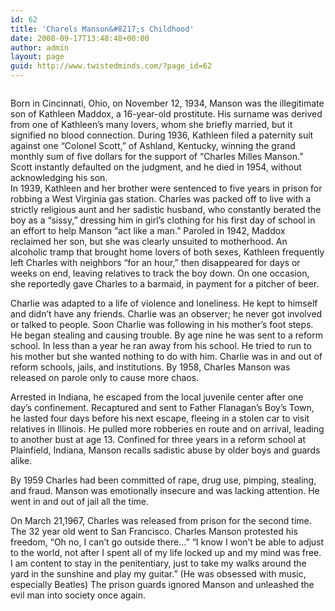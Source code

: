 ```yaml
---
id: 62
title: 'Charels Manson&#8217;s Childhood'
date: 2008-09-17T13:48:48+00:00
author: admin
layout: page
guid: http://www.twistedminds.com/?page_id=62
---
```

<p class="dropcap-first">
  <img src="/wordpress/wp-content/gallery/charlesmanson/manson.jpg" class="left" alt="" />
</p>

Born in Cincinnati, Ohio, on November 12, 1934, Manson was the illegitimate son of Kathleen Maddox, a 16-year-old prostitute. His surname was derived from one of Kathleen&#8217;s many lovers, whom she briefly married, but it signified no blood connection. During 1936, Kathleen filed a paternity suit against one &#8220;Colonel Scott,&#8221; of Ashland, Kentucky, winning the grand monthly sum of five dollars for the support of &#8220;Charles Milles Manson.&#8221; Scott instantly defaulted on the judgment, and he died in 1954, without acknowledging his son.  
In 1939, Kathleen and her brother were sentenced to five years in prison for robbing a West Virginia gas station. Charles was packed off to live with a strictly religious aunt and her sadistic husband, who constantly berated the boy as a &#8220;sissy,&#8221; dressing him in girl&#8217;s clothing for his first day of school in an effort to help Manson &#8220;act like a man.&#8221; Paroled in 1942, Maddox reclaimed her son, but she was clearly unsuited to motherhood. An alcoholic tramp that brought home lovers of both sexes, Kathleen frequently left Charles with neighbors &#8220;for an hour,&#8221; then disappeared for days or weeks on end, leaving relatives to track the boy down. On one occasion, she reportedly gave Charles to a barmaid, in payment for a pitcher of beer.

Charlie was adapted to a life of violence and loneliness. He kept to himself and didn&#8217;t have any friends. Charlie was an observer; he never got involved or talked to people. Soon Charlie was following in his mother&#8217;s foot steps. He began stealing and causing trouble. By age nine he was sent to a reform school. In less than a year he ran away from his school. He tried to run to his mother but she wanted nothing to do with him. Charlie was in and out of reform schools, jails, and institutions. By 1958, Charles Manson was released on parole only to cause more chaos.

Arrested in Indiana, he escaped from the local juvenile center after one day&#8217;s confinement. Recaptured and sent to Father Flanagan&#8217;s Boy&#8217;s Town, he lasted four days before his next escape, fleeing in a stolen car to visit relatives in Illinois. He pulled more robberies en route and on arrival, leading to another bust at age 13. Confined for three years in a reform school at Plainfield, Indiana, Manson recalls sadistic abuse by older boys and guards alike. 

By 1959 Charles had been committed of rape, drug use, pimping, stealing, and fraud. Manson was emotionally insecure and was lacking attention. He went in and out of jail all the time.

On March 21,1967, Charles was released from prison for the second time. The 32 year old went to San Francisco. Charles Manson protested his freedom, &#8220;Oh no, I can&#8217;t go outside there&#8230;&#8221; &#8220;I know I won&#8217;t be able to adjust to the world, not after I spent all of my life locked up and my mind was free. I am content to stay in the penitentiary, just to take my walks around the yard in the sunshine and play my guitar.&#8221; (He was obsessed with music, especially Beatles) The prison guards ignored Manson and unleashed the evil man into society once again.